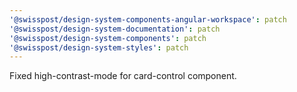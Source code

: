 ```yaml
---
'@swisspost/design-system-components-angular-workspace': patch
'@swisspost/design-system-documentation': patch
'@swisspost/design-system-components': patch
'@swisspost/design-system-styles': patch
---
```


Fixed high-contrast-mode for card-control component.
